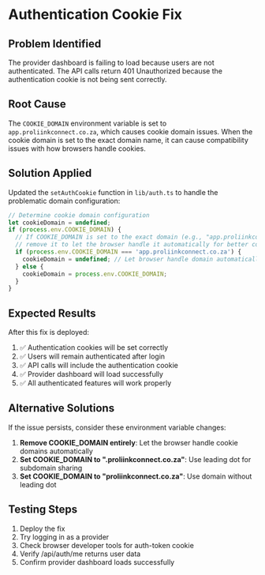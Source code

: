 # Authentication Cookie Fix

## Problem Identified
The provider dashboard is failing to load because users are not authenticated. The API calls return 401 Unauthorized because the authentication cookie is not being sent correctly.

## Root Cause
The `COOKIE_DOMAIN` environment variable is set to `app.proliinkconnect.co.za`, which causes cookie domain issues. When the cookie domain is set to the exact domain name, it can cause compatibility issues with how browsers handle cookies.

## Solution Applied
Updated the `setAuthCookie` function in `lib/auth.ts` to handle the problematic domain configuration:

```typescript
// Determine cookie domain configuration
let cookieDomain = undefined;
if (process.env.COOKIE_DOMAIN) {
  // If COOKIE_DOMAIN is set to the exact domain (e.g., "app.proliinkconnect.co.za"),
  // remove it to let the browser handle it automatically for better compatibility
  if (process.env.COOKIE_DOMAIN === 'app.proliinkconnect.co.za') {
    cookieDomain = undefined; // Let browser handle domain automatically
  } else {
    cookieDomain = process.env.COOKIE_DOMAIN;
  }
}
```

## Expected Results
After this fix is deployed:

1. ✅ Authentication cookies will be set correctly
2. ✅ Users will remain authenticated after login
3. ✅ API calls will include the authentication cookie
4. ✅ Provider dashboard will load successfully
5. ✅ All authenticated features will work properly

## Alternative Solutions
If the issue persists, consider these environment variable changes:

1. **Remove COOKIE_DOMAIN entirely**: Let the browser handle cookie domains automatically
2. **Set COOKIE_DOMAIN to ".proliinkconnect.co.za"**: Use leading dot for subdomain sharing
3. **Set COOKIE_DOMAIN to "proliinkconnect.co.za"**: Use domain without leading dot

## Testing Steps
1. Deploy the fix
2. Try logging in as a provider
3. Check browser developer tools for auth-token cookie
4. Verify /api/auth/me returns user data
5. Confirm provider dashboard loads successfully
